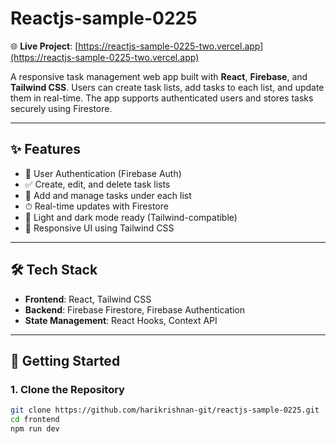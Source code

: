 # Reactjs-sample-0225

🌐 **Live Project**: [https://reactjs-sample-0225-two.vercel.app](https://reactjs-sample-0225-two.vercel.app)  

A responsive task management web app built with **React**, **Firebase**, and **Tailwind CSS**. Users can create task lists, add tasks to each list, and update them in real-time. The app supports authenticated users and stores tasks securely using Firestore.

---

## ✨ Features

- 🔐 User Authentication (Firebase Auth)
- ✅ Create, edit, and delete task lists
- 📝 Add and manage tasks under each list
- ⏱ Real-time updates with Firestore
- 🌙 Light and dark mode ready (Tailwind-compatible)
- 📱 Responsive UI using Tailwind CSS

---

## 🛠 Tech Stack

- **Frontend**: React, Tailwind CSS
- **Backend**: Firebase Firestore, Firebase Authentication
- **State Management**: React Hooks, Context API

---

## 🚀 Getting Started

### 1. Clone the Repository
```bash
git clone https://github.com/harikrishnan-git/reactjs-sample-0225.git
cd frontend
npm run dev 
